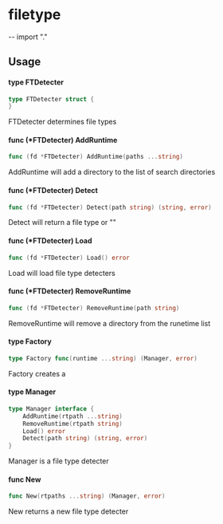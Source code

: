 # filetype
--
    import "."


## Usage

#### type FTDetecter

```go
type FTDetecter struct {
}
```

FTDetecter determines file types

#### func (*FTDetecter) AddRuntime

```go
func (fd *FTDetecter) AddRuntime(paths ...string)
```
AddRuntime will add a directory to the list of search directories

#### func (*FTDetecter) Detect

```go
func (fd *FTDetecter) Detect(path string) (string, error)
```
Detect will return a file type or ""

#### func (*FTDetecter) Load

```go
func (fd *FTDetecter) Load() error
```
Load will load file type detecters

#### func (*FTDetecter) RemoveRuntime

```go
func (fd *FTDetecter) RemoveRuntime(path string)
```
RemoveRuntime will remove a directory from the runetime list

#### type Factory

```go
type Factory func(runtime ...string) (Manager, error)
```

Factory creates a

#### type Manager

```go
type Manager interface {
	AddRuntime(rtpath ...string)
	RemoveRuntime(rtpath string)
	Load() error
	Detect(path string) (string, error)
}
```

Manager is a file type detecter

#### func  New

```go
func New(rtpaths ...string) (Manager, error)
```
New returns a new file type detecter
